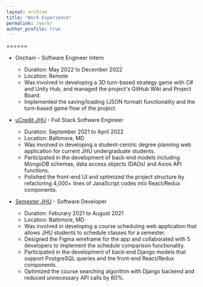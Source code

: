 ```yaml
---
layout: archive
title: "Work Experience"
permalink: /work/
author_profile: true
---
```


======
* Onchain - Software Engineer Intern
  * Duration: May 2022 to December 2022
  * Location: Remote
  * Was involved in developing a 3D turn-based strategy game with C# and Unity Hub, and managed the project's GitHub Wiki and Project Board.
  * Implemented the saving/loading (JSON format) functionality and the turn-based game flow of the project.

* [uCredit JHU](https://ucredit.me) - Full Stack Software Engineer
  * Duration: September 2021 to April 2022
  * Location: Baltimore, MD
  * Was involved in developing a student-centric degree planning web application for current JHU undergraduate students.
  * Participated in the development of back-end models including MongoDB schemas, data access objects (DAOs) and Axios API functions.
  * Polished the front-end UI and optimized the project structure by refactoring 4,000+ lines of JavaScript codes into React/Redux components.

* [Semester JHU](https://semester.ly) - Software Developer
  * Duration: Feburary 2021 to August 2021
  * Location: Baltimore, MD
  * Was involved in developing a course scheduling web application that allows JHU students to schedule classes for a semester.
  * Designed the Figma wireframe for the app and collaborated with 5 developers to implement the schedule comparison functionality. 
  * Participated in the development of back-end Django models that support PostgreSQL queries and the front-end React/Redux components.
  * Optimized the course searching algorithm with Django backend and reduced unnecessary API calls by 60%.